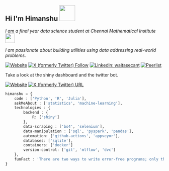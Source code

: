 ## Hi I'm Himanshu <img src="https://media.tenor.com/ayW7x9oAjncAAAAj/after-effects-running.gif" width="50">

*I am a final year data science student at Chennai Mathematical Institute <img src="https://pbs.twimg.com/media/GIJTGMtXUAEr0eG?format=png&name=120x120" width="30">*

*I am passionate about building utilities using data addressing real-world problems.*

[![Website](https://img.shields.io/website?url=https%3A%2F%2Fgoogle.com&up_message=page&up_color=blue&down_message=page&down_color=blue&label=home)](https://waitasecant.github.io/)
[![X (formerly Twitter) Follow](https://img.shields.io/twitter/follow/waitasecant?label=Follow%20%40waitasecant)](https://twitter.com/intent/follow?screen_name=waitasecant)
[![Linkedin: waitasecant](https://img.shields.io/badge/LinkedIn-waitasecant-white?style=flat&labelColor=blue&link=https%3A%2F%2Flinkedin.com%2Fin%2Fwaitasecant%2F)](https://www.linkedin.com/in/waitasecant/)
[![Peerlist](https://github-readme-badge.peerlist.io/api/waitasecant)](https://peerlist.io/waitasecant)

Take a look at the shiny dashboard and the twitter bot.

[![Website](https://img.shields.io/website?url=https%3A%2F%2Fgoogle.com&up_message=dashboard&up_color=neon&down_message=dashboard&down_color=neon&label=shiny)](https://waitasecant.shinyapps.io/myapp)
[![X (formerly Twitter) URL](https://img.shields.io/twitter/url?url=https%3A%2F%2Ftwitter.com%2Fdelhiairquality&label=DelhiAirQuality)](https://twitter.com/intent/follow?screen_name=delhiairquality)

```julia
himanshu = {
    code : ['Python', 'R', 'Julia'],
    askMeAbout : ['statistics', 'machine-learning'],
    technologies : {
        backend : {
            R: ['shiny']
        },
        data-scraping : ['bs4', 'selenium'],
        data-manipulation : ['sql', 'pyspark', 'pandas'],
        automation: ['github-actions', 'appveyor'],
        databases: ['sqlite'],
        containers: ['docker']
        version-control: ['git', 'mlflow', 'dvc']
    },
    funFact : 'There are two ways to write error-free programs; only the third one works'
}
```
